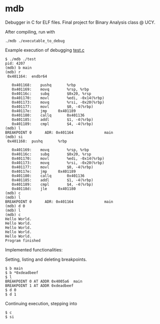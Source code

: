 # mdb
 Debugger in C for ELF files. Final project for Binary Analysis class @ UCY.

After compiling, run with 
```
./mdb ./executable_to_debug
```

Example execution of debugging [test.c](/test.c) 
```
$ ./mdb ./test
pid: 4207
(mdb) b main
(mdb) r
 0x401164:	endbr64		

   0x401168:	pushq		%rbp
   0x401169:	movq		%rsp, %rbp
   0x40116c:	subq		$0x20, %rsp
   0x401170:	movl		%edi, -0x14(%rbp)
   0x401173:	movq		%rsi, -0x20(%rbp)
   0x401177:	movl		$0, -4(%rbp)
   0x40117e:	jmp		0x401189
   0x401180:	callq		0x401136
   0x401185:	addl		$1, -4(%rbp)
   0x401189:	cmpl		$4, -4(%rbp)
(mdb) l
BREAKPOINT 0      ADR: 0x401164              main
(mdb) si
 0x401168:	pushq		%rbp

   0x401169:	movq		%rsp, %rbp
   0x40116c:	subq		$0x20, %rsp
   0x401170:	movl		%edi, -0x14(%rbp)
   0x401173:	movq		%rsi, -0x20(%rbp)
   0x401177:	movl		$0, -4(%rbp)
   0x40117e:	jmp		0x401189
   0x401180:	callq		0x401136
   0x401185:	addl		$1, -4(%rbp)
   0x401189:	cmpl		$4, -4(%rbp)
   0x40118d:	jle		0x401180
(mdb) c
(mdb) l
BREAKPOINT 0      ADR: 0x401164              main
(mdb) d 0
(mdb) l
(mdb) c
Hello World.
Hello World.
Hello World.
Hello World.
Hello World.
Program finished
```

Implemented functionalities:

Setting, listing and deleting breakpoints.
```
$ b main
$ b *0xdeadbeef
$ l
BREAKPOINT 0 AT ADDR 0x4005a6  main
BREAKPOINT 1 AT ADDR 0xdeadbeef
$ d 0
$ d 1
```

Continuing execution, stepping into
```
$ c
$ si
```

